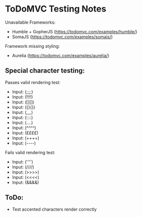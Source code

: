 # ToDoMVC Testing Notes

Unavailable Frameworks:
- Humble + GopherJS (https://todomvc.com/examples/humble/)
- SomaJS (https://todomvc.com/examples/somajs/)

Framework missing styling:
- Aurelia (https://todomvc.com/examples/aurelia/)

## Special character testing:

Passes valid rendering test:
- Input: (;;;;)
- Input: (!!!!)
- Input: ([][])
- Input: ({}{})
- Input: (,,,,)
- Input: (::::)
- Input: (....)
- Input: (^^^^) 
- Input: (££££)
- Input: (++++)
- Input: (----)

Fails valid rendering test:
- Input: ('''')
- Input: (////)
- Input: (>>>>)
- Input: (<<<<)
- Input: (&&&&)

## ToDo:
- Test accented characters render correctly